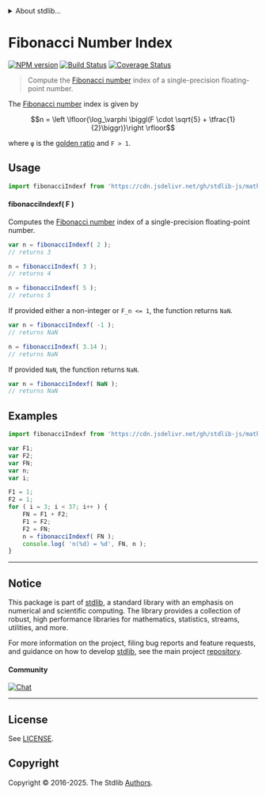 <!--

@license Apache-2.0

Copyright (c) 2025 The Stdlib Authors.

Licensed under the Apache License, Version 2.0 (the "License");
you may not use this file except in compliance with the License.
You may obtain a copy of the License at

   http://www.apache.org/licenses/LICENSE-2.0

Unless required by applicable law or agreed to in writing, software
distributed under the License is distributed on an "AS IS" BASIS,
WITHOUT WARRANTIES OR CONDITIONS OF ANY KIND, either express or implied.
See the License for the specific language governing permissions and
limitations under the License.

-->


<details>
  <summary>
    About stdlib...
  </summary>
  <p>We believe in a future in which the web is a preferred environment for numerical computation. To help realize this future, we've built stdlib. stdlib is a standard library, with an emphasis on numerical and scientific computation, written in JavaScript (and C) for execution in browsers and in Node.js.</p>
  <p>The library is fully decomposable, being architected in such a way that you can swap out and mix and match APIs and functionality to cater to your exact preferences and use cases.</p>
  <p>When you use stdlib, you can be absolutely certain that you are using the most thorough, rigorous, well-written, studied, documented, tested, measured, and high-quality code out there.</p>
  <p>To join us in bringing numerical computing to the web, get started by checking us out on <a href="https://github.com/stdlib-js/stdlib">GitHub</a>, and please consider <a href="https://opencollective.com/stdlib">financially supporting stdlib</a>. We greatly appreciate your continued support!</p>
</details>

# Fibonacci Number Index

[![NPM version][npm-image]][npm-url] [![Build Status][test-image]][test-url] [![Coverage Status][coverage-image]][coverage-url] <!-- [![dependencies][dependencies-image]][dependencies-url] -->

> Compute the [Fibonacci number][fibonacci-number] index of a single-precision floating-point number.

<section class="intro">

The [Fibonacci number][fibonacci-number] index is given by

<!-- <equation class="equation" label="eq:fibonacci_number_indexf" align="center" raw="n = \left \lfloor{\log_\varphi \biggl(F \cdot \sqrt{5} + \tfrac{1}{2}\biggr)}\right \rfloor" alt="Formula to compute the Fibonacci number index."> -->

```math
n = \left \lfloor{\log_\varphi \biggl(F \cdot \sqrt{5} + \tfrac{1}{2}\biggr)}\right \rfloor
```

<!-- </equation> -->

where `φ` is the [golden ratio][golden-ratio] and `F > 1`.

</section>

<!-- /.intro -->



<section class="usage">

## Usage

```javascript
import fibonacciIndexf from 'https://cdn.jsdelivr.net/gh/stdlib-js/math-base-special-fibonacci-indexf@deno/mod.js';
```

#### fibonacciIndexf( F )

Computes the [Fibonacci number][fibonacci-number] index of a single-precision floating-point number.

```javascript
var n = fibonacciIndexf( 2 );
// returns 3

n = fibonacciIndexf( 3 );
// returns 4

n = fibonacciIndexf( 5 );
// returns 5
```

If provided either a non-integer or `F_n <= 1`, the function returns `NaN`.

```javascript
var n = fibonacciIndexf( -1 );
// returns NaN

n = fibonacciIndexf( 3.14 );
// returns NaN
```

If provided `NaN`, the function returns `NaN`.

```javascript
var n = fibonacciIndexf( NaN );
// returns NaN
```

</section>

<!-- /.usage -->

<section class="notes">

</section>

<!-- /.notes -->

<section class="examples">

## Examples

<!-- eslint no-undef: "error" -->

```javascript
import fibonacciIndexf from 'https://cdn.jsdelivr.net/gh/stdlib-js/math-base-special-fibonacci-indexf@deno/mod.js';

var F1;
var F2;
var FN;
var n;
var i;

F1 = 1;
F2 = 1;
for ( i = 3; i < 37; i++ ) {
    FN = F1 + F2;
    F1 = F2;
    F2 = FN;
    n = fibonacciIndexf( FN );
    console.log( 'n(%d) = %d', FN, n );
}
```

</section>

<!-- /.examples -->

<!-- C interface documentation. -->



<!-- Section for related `stdlib` packages. Do not manually edit this section, as it is automatically populated. -->

<section class="related">

</section>

<!-- /.related -->

<!-- Section for all links. Make sure to keep an empty line after the `section` element and another before the `/section` close. -->


<section class="main-repo" >

* * *

## Notice

This package is part of [stdlib][stdlib], a standard library with an emphasis on numerical and scientific computing. The library provides a collection of robust, high performance libraries for mathematics, statistics, streams, utilities, and more.

For more information on the project, filing bug reports and feature requests, and guidance on how to develop [stdlib][stdlib], see the main project [repository][stdlib].

#### Community

[![Chat][chat-image]][chat-url]

---

## License

See [LICENSE][stdlib-license].


## Copyright

Copyright &copy; 2016-2025. The Stdlib [Authors][stdlib-authors].

</section>

<!-- /.stdlib -->

<!-- Section for all links. Make sure to keep an empty line after the `section` element and another before the `/section` close. -->

<section class="links">

[npm-image]: http://img.shields.io/npm/v/@stdlib/math-base-special-fibonacci-indexf.svg
[npm-url]: https://npmjs.org/package/@stdlib/math-base-special-fibonacci-indexf

[test-image]: https://github.com/stdlib-js/math-base-special-fibonacci-indexf/actions/workflows/test.yml/badge.svg?branch=main
[test-url]: https://github.com/stdlib-js/math-base-special-fibonacci-indexf/actions/workflows/test.yml?query=branch:main

[coverage-image]: https://img.shields.io/codecov/c/github/stdlib-js/math-base-special-fibonacci-indexf/main.svg
[coverage-url]: https://codecov.io/github/stdlib-js/math-base-special-fibonacci-indexf?branch=main

<!--

[dependencies-image]: https://img.shields.io/david/stdlib-js/math-base-special-fibonacci-indexf.svg
[dependencies-url]: https://david-dm.org/stdlib-js/math-base-special-fibonacci-indexf/main

-->

[chat-image]: https://img.shields.io/gitter/room/stdlib-js/stdlib.svg
[chat-url]: https://app.gitter.im/#/room/#stdlib-js_stdlib:gitter.im

[stdlib]: https://github.com/stdlib-js/stdlib

[stdlib-authors]: https://github.com/stdlib-js/stdlib/graphs/contributors

[umd]: https://github.com/umdjs/umd
[es-module]: https://developer.mozilla.org/en-US/docs/Web/JavaScript/Guide/Modules

[deno-url]: https://github.com/stdlib-js/math-base-special-fibonacci-indexf/tree/deno
[deno-readme]: https://github.com/stdlib-js/math-base-special-fibonacci-indexf/blob/deno/README.md
[umd-url]: https://github.com/stdlib-js/math-base-special-fibonacci-indexf/tree/umd
[umd-readme]: https://github.com/stdlib-js/math-base-special-fibonacci-indexf/blob/umd/README.md
[esm-url]: https://github.com/stdlib-js/math-base-special-fibonacci-indexf/tree/esm
[esm-readme]: https://github.com/stdlib-js/math-base-special-fibonacci-indexf/blob/esm/README.md
[branches-url]: https://github.com/stdlib-js/math-base-special-fibonacci-indexf/blob/main/branches.md

[stdlib-license]: https://raw.githubusercontent.com/stdlib-js/math-base-special-fibonacci-indexf/main/LICENSE

[fibonacci-number]: https://en.wikipedia.org/wiki/Fibonacci_number

[golden-ratio]: https://en.wikipedia.org/wiki/Golden_ratio

<!-- <related-links> -->

<!-- </related-links> -->

</section>

<!-- /.links -->
